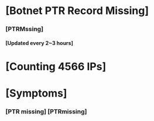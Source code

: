 # [Botnet PTR Record Missing]
### [PTRMssing]
#### [Updated every 2~3 hours]

# [Counting 4566 IPs]

# [Symptoms] 
###   [PTR missing] [PTRmissing]
